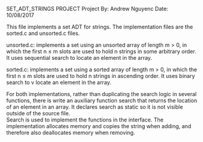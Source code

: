 SET_ADT_STRINGS PROJECT
Project By: Andrew Nguyenc
Date: 10/08/2017

This file implements a set ADT for strings. The implementation files are the 
sorted.c and unsorted.c files.

unsorted.c: implements a set using an unsorted array of length m > 0, 
in which the first n ≤ m slots are used to hold n strings in some arbitrary order. 
It uses sequential search to locate an element in the array.  

sorted.c: implements a set using a sorted array of length m > 0, in which the first
n ≤ m slots are used to hold n strings in ascending order. It uses binary search to v
locate an element in the array.

For both implementations, rather than duplicating the search logic in several functions,
there is write an auxiliary function search that returns the location of an element in an array. 
It declares search as static so it is not visible outside of the source file.  
Search is used to implement the functions in the interface. The implementation allocates 
memory and copies the string when adding, and therefore also deallocates memory when removing.
